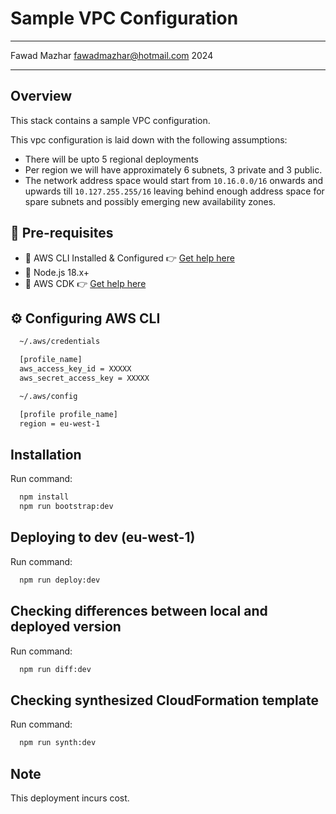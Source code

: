 # Sample VPC Configuration
---

Fawad Mazhar <fawadmazhar@hotmail.com> 2024

---

## Overview
This stack contains a sample VPC configuration.

This vpc configuration is laid down with the following assumptions:
 - There will be upto 5 regional deployments
 - Per region we will have approximately 6 subnets, 3 private and 3 public.
 - The network address space would start from `10.16.0.0/16` onwards and upwards till `10.127.255.255/16` leaving behind enough address space for spare subnets and possibly emerging new availability zones.


## 🐒 Pre-requisites
  - 🔧 AWS CLI Installed & Configured 👉 [Get help here](https://aws.amazon.com/cli/)
  - 🔧 Node.js 18.x+
  - 🔧 AWS CDK 👉 [Get help here](https://docs.aws.amazon.com/cdk/latest/guide/getting_started.html) 


## ⚙ Configuring AWS CLI
```bash
  ~/.aws/credentials

  [profile_name]
  aws_access_key_id = XXXXX
  aws_secret_access_key = XXXXX
```

```bash
  ~/.aws/config

  [profile profile_name]
  region = eu-west-1
```


## Installation
Run command:
```bash
  npm install
  npm run bootstrap:dev
```


## Deploying to dev (eu-west-1)
Run command:
```bash
  npm run deploy:dev
```

## Checking differences between local and deployed version
Run command:
```bash
  npm run diff:dev
```

## Checking synthesized CloudFormation template
Run command:
```bash
  npm run synth:dev
```

## Note
This deployment incurs cost.